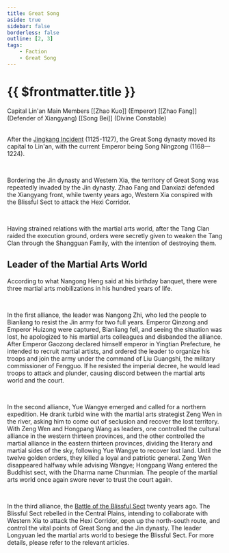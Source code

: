 ```yaml
---
title: Great Song
aside: true
sidebar: false
borderless: false
outline: [2, 3]
tags:
    - Faction
    - Great Song
---
```


# {{ $frontmatter.title }}

<InfoList position="right">
	<Info title="Faction Information" :open=true>
		<table>
            <ChTr>
				<ChTd isTitle=true position='center'>
					Capital
				</ChTd>
			</ChTr>
			<ChTr>
                <ChTd position='center'>
                    Lin'an
                </ChTd>
            </ChTr>
			<ChTr>
				<ChTd isTitle=true position='center'>
					Main Members
				</ChTd>
			</ChTr>
			<ChTr>
                <ChTd position='center'>
                    [[Zhao Kuo]] (Emperor)
                </ChTd>
            </ChTr>
            <ChTr>
                <ChTd position='center'>
                    [[Zhao Fang]] (Defender of Xiangyang)
                </ChTd>
            </ChTr>
            <ChTr>
                <ChTd position='center'>
                    [[Song Bei]] (Divine Constable)
                </ChTd>
            </ChTr>
		</table>
	</Info>
</InfoList>

After the [Jingkang Incident](https://en.wikipedia.org/wiki/Jingkang_Incident) (1125-1127), the Great Song dynasty moved its capital to Lin'an, with the current Emperor being Song Ningzong (1168—1224).

<br>

Bordering the Jin dynasty and Western Xia, the territory of Great Song was repeatedly invaded by the Jin dynasty. Zhao Fang and Danxiazi defended the Xiangyang front, while twenty years ago, Western Xia conspired with the Blissful Sect to attack the Hexi Corridor.

<br>

Having strained relations with the martial arts world, after the Tang Clan raided the execution ground, orders were secretly given to weaken the Tang Clan through the Shangguan Family, with the intention of destroying them.
<br clear="all">

## Leader of the Martial Arts World

According to what Nangong Heng said at his birthday banquet, there were three martial arts mobilizations in his hundred years of life.

<br>

In the first alliance, the leader was Nangong Zhi, who led the people to Bianliang to resist the Jin army for two full years. Emperor Qinzong and Emperor Huizong were captured, Bianliang fell, and seeing the situation was lost, he apologized to his martial arts colleagues and disbanded the alliance. After Emperor Gaozong declared himself emperor in Yingtian Prefecture, he intended to recruit martial artists, and ordered the leader to organize his troops and join the army under the command of Liu Guangshi, the military commissioner of Fengguo. If he resisted the imperial decree, he would lead troops to attack and plunder, causing discord between the martial arts world and the court.

<br>

In the second alliance, Yue Wangye emerged and called for a northern expedition. He drank turbid wine with the martial arts strategist Zeng Wen in the river, asking him to come out of seclusion and recover the lost territory. With Zeng Wen and Hongpang Wang as leaders, one controlled the cultural alliance in the western thirteen provinces, and the other controlled the martial alliance in the eastern thirteen provinces, dividing the literary and martial sides of the sky, following Yue Wangye to recover lost land. Until the twelve golden orders, they killed a loyal and patriotic general. Zeng Wen disappeared halfway while advising Wangye; Hongpang Wang entered the Buddhist sect, with the Dharma name Chunmian. The people of the martial arts world once again swore never to trust the court again.

<br>

In the third alliance, the [Battle of the Blissful Sect](https://en.wikipedia.org/wiki/Battle_of_the_Blissful_Sect) twenty years ago. The Blissful Sect rebelled in the Central Plains, intending to collaborate with Western Xia to attack the Hexi Corridor, open up the north-south route, and control the vital points of Great Song and the Jin dynasty. The leader Longyuan led the martial arts world to besiege the Blissful Sect. For more details, please refer to the relevant articles.
